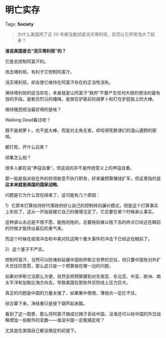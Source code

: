 # 明亡实存

Tags: **Society**

> 为什么美国用了近 20 年都没能彻底消灭塔利班，反而让它声势浩大了起来？



**谁说美国是去“消灭塔利班”的？**

它是去控制阿富汗的。

攻击塔利班，有利于它控制阿富汗。

消灭塔利班，却会使它维持在阿富汗存在的正当性消失。

保持塔利班的适当存在，本身就是让阿富汗“政府”不要产生任何大胆的想法的最有效的手段。是勒住烈马的缰绳，是放在驴面前的胡萝卜和打在驴屁股上的大棒。

维持殖民统治最好用的是啥？

Walking Dead看过吧？

既不是胡萝卜，也不是大棒，而是对主角无害，却咬得死群演们的漫山遍野的那啥。

都打死，开什么玩笑？

续集怎么拍？

很多人都在说“养寇自重”，但这说的并不是传统意义上的养寇自重。

那一般是指派驻在外的将领故意不执行职务，好来骗预算赚钱扩军，但这里指的是**这本来就是美国的国家战略**。

问题是它为什么现在结束了，这可能有几个原因：

1）它原本打算扶持好代理政府好让自己的控制转向廉价模式，但是这个打算事实上失败了。这从一开始就被它自己的傲慢注定了。它总要在某个时候承认事实。

这种承认永远是不情不愿、能拖则拖的，总要拖到难以拖下去的终点已经近在眼前的时候才能挤出最后的勇气来。

而这个时候在疫情冲击和中美对抗这两个重大事件的冲击下已经近在眼前了。

2）这个塞子不严实。

控制阿富汗，当然可以防堵和延缓中国和伊斯兰世界的交往，但只要中国有对外扩大交往的意愿，那么这只是一个预算放在哪一边的问题。

如果对伊斯兰没那么方便，自然会把预算挪到对东南亚、东北亚、中亚、欧洲、南太平洋和加勒比海方向去，导致美国在那些外交防线上压力巨大。

真正的问题是中国的力量太强了，如果集中使用，薄弱点一定扛不住。

综合算下来，净结果只是按下葫芦起来瓢。

看到了这一图景，那么将阿富汗搞成烂摊子丢给中国，没准还可以给中国的外交战略增加一些额外的变数——谁说中国一定能搞定呢？

尤其是在美国自己都没搞定的前提下。



